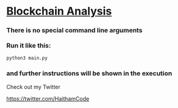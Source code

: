 <h1><u>Blockchain Analysis</u></h1>

<h3>There is no special command line arguments<br><br>Run it like this:</h3>

```
python3 main.py
```

<h3>and further instructions will be shown in the execution</h3>

Check out my Twitter

https://twitter.com/HaithamCode
